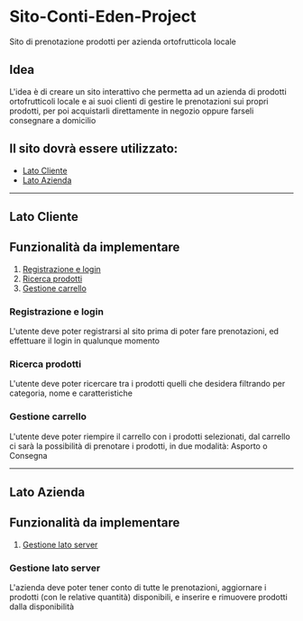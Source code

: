 # Sito-Conti-Eden-Project
Sito di prenotazione prodotti per azienda ortofrutticola locale
## Idea
L'idea è di creare un sito interattivo che permetta ad un azienda di prodotti ortofrutticoli locale e ai suoi clienti di gestire le prenotazioni sui propri prodotti, per poi acquistarli direttamente in negozio oppure farseli consegnare a domicilio

## Il sito dovrà essere utilizzato:
* [Lato Cliente](#lato-cliente)
* [Lato Azienda](#lato-azienda)
***
## Lato Cliente
## Funzionalità da implementare
1. [Registrazione e login](#registrazione-e-login)
2. [Ricerca prodotti](#ricerca-prodotti)
3. [Gestione carrello](#gestione-carrello)
### Registrazione e login
L'utente deve poter registrarsi al sito prima di poter fare prenotazioni, ed effettuare il login in qualunque momento
### Ricerca prodotti
L'utente deve poter ricercare tra i prodotti quelli che desidera filtrando per categoria, nome e caratteristiche
### Gestione carrello
L'utente deve poter riempire il carrello con i prodotti selezionati, dal carrello ci sarà la possibilità di prenotare i prodotti, in due modalità: Asporto o Consegna
***
## Lato Azienda
## Funzionalità da implementare
1. [Gestione lato server](#gestione-lato-server)

### Gestione lato server
L'azienda deve poter tener conto di tutte le prenotazioni, aggiornare i prodotti (con le relative quantità) disponibili, e inserire e rimuovere prodotti dalla disponibilità
